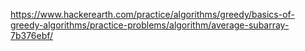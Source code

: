 https://www.hackerearth.com/practice/algorithms/greedy/basics-of-greedy-algorithms/practice-problems/algorithm/average-subarray-7b376ebf/
